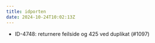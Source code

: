 ```yaml
---
title: idporten
date: 2024-10-24T10:02:13Z
---
```

- ID-4748: returnere feilside og 425 ved duplikat (#1097)

